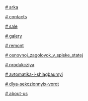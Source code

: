 <p><a href="https://efekta.github.io/arka/"># arka</a></p>
<p><a href="https://efekta.github.io/arka/contacts.html"># contacts</a></p>
<p><a href="https://efekta.github.io/arka/sale.html"># sale</a></p>
<p><a href="https://efekta.github.io/arka/galery.html"># galery</a></p>
<p><a href="https://efekta.github.io/arka/remont.html"># remont</a></p>
<p><a href="https://efekta.github.io/arka/osnovnoj_zagolovok_v_spiske_statej.html"># osnovnoj_zagolovok_v_spiske_statej</a></p>
<p><a href="https://efekta.github.io/arka/produkcziya.html"># produkcziya</a></p>
<p><a href="https://efekta.github.io/arka/avtomatika-i-shlagbaumyi.html"># avtomatika-i-shlagbaumyi</a></p>
<p><a href="https://efekta.github.io/arka/dlya-sekczionnyix-vorot.html"># dlya-sekczionnyix-vorot</a></p>
<p><a href="https://efekta.github.io/arka/about-us.html"># about-us</a></p>
